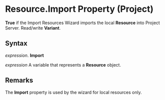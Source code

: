
# Resource.Import Property (Project)

 **True** if the Import Resources Wizard imports the local **Resource** into Project Server. Read/write **Variant**.


## Syntax

 _expression_. **Import**

 _expression_ A variable that represents a **Resource** object.


## Remarks

The  **Import** property is used by the wizard for local resources only.

